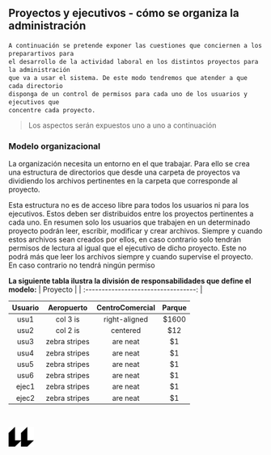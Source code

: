 ## Proyectos y ejecutivos - cómo se organiza la administración
    A continuación se pretende exponer las cuestiones que conciernen a los preparartivos para
    el desarrollo de la actividad laboral en los distintos proyectos para la administración
    que va a usar el sistema. De este modo tendremos que atender a que cada directorio 
    disponga de un control de permisos para cada uno de los usuarios y ejecutivos que 
    concentre cada proyecto.

> Los aspectos serán expuestos uno a uno a continuación

### Modelo organizacional

La organización necesita un entorno en el que trabajar. Para ello se crea una estructura de directorios que desde una carpeta de proyectos va dividiendo los archivos pertinentes en la carpeta que corresponde al proyecto.

Esta estructura no es de acceso libre para todos los usuarios ni para los ejecutivos. Estos 
deben ser distribuidos entre los proyectos pertinentes a cada uno. En resumen solo los 
usuarios que trabajen en un determinado proyecto podrán leer, escribir, modificar y crear 
archivos. Siempre y cuando estos archivos sean creados por ellos, en caso contrario solo 
tendrán permisos de lectura al igual que el ejecutivo de dicho proyecto. Este no podrá más 
que leer los archivos siempre y cuando supervise el proyecto. En caso contrario no tendrá 
ningún permiso

**La siguiente tabla ilustra la división de responsabilidades que define el modelo:**
| Proyecto |
| :----------------------------------: |

| Usuario  | Aeropuerto        | CentroComercial   |   Parque  |
| :---:    | :-------------: | :-------------: | :-----: |
|usu1    | col 3 is          | right-aligned     | $1600     |
|usu2    | col 2 is          | centered          |   $12     |
|usu3    | zebra stripes     | are neat          |    $1     |
|usu4    | zebra stripes     | are neat          |    $1     |
|usu5    | zebra stripes     | are neat          |    $1     |
|usu6    | zebra stripes     | are neat          |    $1     |
|ejec1    | zebra stripes     | are neat          |    $1     |
|ejec2    | zebra stripes     | are neat          |    $1     |

<br>

![logo](icono-ull-negro.png)